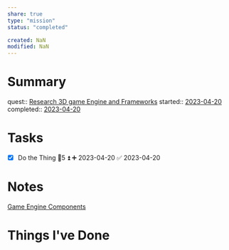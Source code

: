 ```yaml
---
share: true
type: "mission"
status: "completed"

created: NaN 
modified: NaN
---
```

  
# Summary
quest:: [Research 3D game Engine and Frameworks](./Research%203D%20game%20Engine%20and%20Frameworks.md)
started:: [2023-04-20](./2023-04-20.md)
completed:: [2023-04-20](./2023-04-20.md)
# Tasks
- [x] Do the Thing  🥄5 ⏫ ➕ 2023-04-20 ✅ 2023-04-20
# Notes
[Game Engine Components](./Game%20Engine%20Components.md)
# Things I've Done